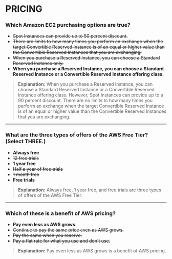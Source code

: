 # PRICING

### Which Amazon EC2 purchasing options are true?

- ~~Spot Instances can provide up to 50 percent discount.~~
- ~~There are limits to how many times you perform an exchange when the target Convertible Reserved Instance is of an equal or higher value than the Convertible Reserved Instances that you are exchanging.~~
- ~~When you purchase a Reserved Instance, you can choose a Standard Reserved Instance only.~~
- **When you purchase a Reserved Instance, you can choose a Standard Reserved Instance or a Convertible Reserved Instance offering class.**

> **Explanation:**
> When you purchase a Reserved Instance, you can choose a Standard Reserved Instance or a Convertible Reserved Instance offering class. However, Spot Instances can provide up to a 90 percent discount. There are no limits to how many times you perform an exchange when the target Convertible Reserved Instance is of an equal or higher value than the Convertible Reserved Instances that you are exchanging.

---

### What are the three types of offers of the AWS Free Tier? (Select THREE.)

- **Always free**
- ~~12 free trials~~
- **1 year free**
- ~~Half a year of free trials~~
- ~~1 month free~~
- **Free trials**

> **Explanation:**
> Always free, 1 year free, and free trials are three types of offers of the AWS Free Tier.

---

### Which of these is a benefit of AWS pricing?

- **Pay even less as AWS grows.**
- ~~Continue to pay the same price even as AWS grows.~~
- ~~Pay the same when you reserve.~~
- ~~Pay a flat rate for what you use and don't use.~~

> **Explanation:**
> Pay even less as AWS grows is a benefit of AWS pricing.
